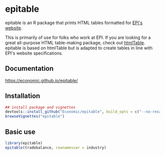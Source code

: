 
<!-- README.md is generated from README.Rmd. Please edit that file -->
epitable
========

epitable is an R package that prints HTML tables formatted for [EPI's website](https://www.epi.org/).

This is primarily of use for folks who work at EPI. If you are looking for a great all-purpose HTML table-making package, check out [htmlTable](https://cran.r-project.org/web/packages/htmlTable/). epitable is based on htmlTable but is adapted to create tables in line with EPI's website specifications.

Documentation
-------------

<https://economic.github.io/epitable/>

Installation
------------

``` r
## install package and vignettes
devtools::install_github("Economic/epitable", build_opts = c("--no-resave-data", "--no-manual"))
browseVignettes("epitable")
```

Basic use
---------

``` r
library(epitable)
epitable(tradebalance, rownamesvar = industry)
```
